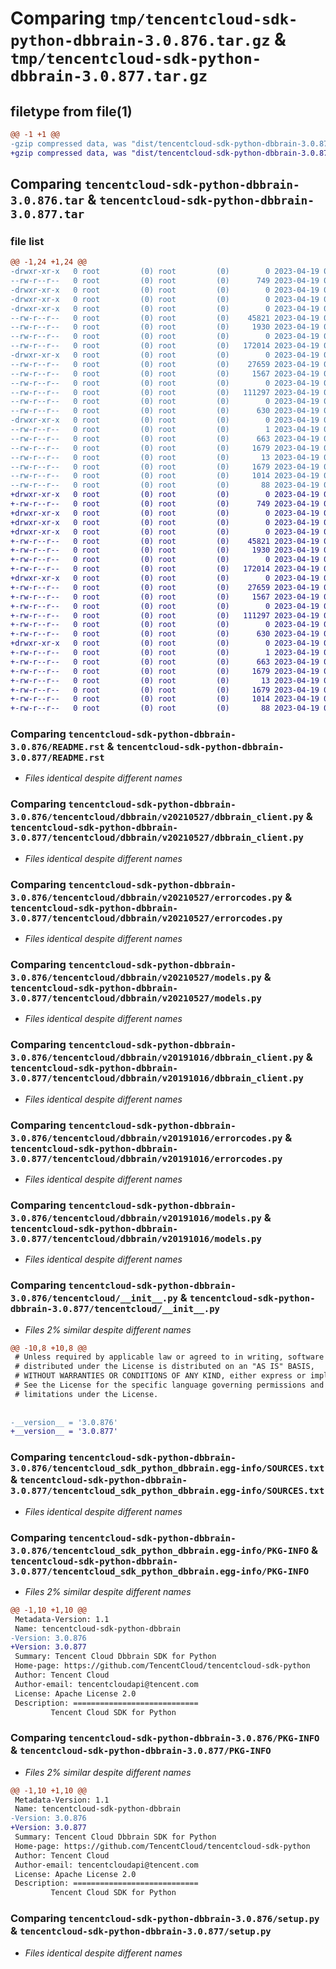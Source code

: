 # Comparing `tmp/tencentcloud-sdk-python-dbbrain-3.0.876.tar.gz` & `tmp/tencentcloud-sdk-python-dbbrain-3.0.877.tar.gz`

## filetype from file(1)

```diff
@@ -1 +1 @@
-gzip compressed data, was "dist/tencentcloud-sdk-python-dbbrain-3.0.876.tar", last modified: Wed Apr 19 00:24:04 2023, max compression
+gzip compressed data, was "dist/tencentcloud-sdk-python-dbbrain-3.0.877.tar", last modified: Wed Apr 19 09:12:14 2023, max compression
```

## Comparing `tencentcloud-sdk-python-dbbrain-3.0.876.tar` & `tencentcloud-sdk-python-dbbrain-3.0.877.tar`

### file list

```diff
@@ -1,24 +1,24 @@
-drwxr-xr-x   0 root         (0) root         (0)        0 2023-04-19 00:24:04.000000 tencentcloud-sdk-python-dbbrain-3.0.876/
--rw-r--r--   0 root         (0) root         (0)      749 2023-04-19 00:24:04.000000 tencentcloud-sdk-python-dbbrain-3.0.876/README.rst
-drwxr-xr-x   0 root         (0) root         (0)        0 2023-04-19 00:24:04.000000 tencentcloud-sdk-python-dbbrain-3.0.876/tencentcloud/
-drwxr-xr-x   0 root         (0) root         (0)        0 2023-04-19 00:24:04.000000 tencentcloud-sdk-python-dbbrain-3.0.876/tencentcloud/dbbrain/
-drwxr-xr-x   0 root         (0) root         (0)        0 2023-04-19 00:24:04.000000 tencentcloud-sdk-python-dbbrain-3.0.876/tencentcloud/dbbrain/v20210527/
--rw-r--r--   0 root         (0) root         (0)    45821 2023-04-19 00:24:04.000000 tencentcloud-sdk-python-dbbrain-3.0.876/tencentcloud/dbbrain/v20210527/dbbrain_client.py
--rw-r--r--   0 root         (0) root         (0)     1930 2023-04-19 00:24:04.000000 tencentcloud-sdk-python-dbbrain-3.0.876/tencentcloud/dbbrain/v20210527/errorcodes.py
--rw-r--r--   0 root         (0) root         (0)        0 2023-04-19 00:24:04.000000 tencentcloud-sdk-python-dbbrain-3.0.876/tencentcloud/dbbrain/v20210527/__init__.py
--rw-r--r--   0 root         (0) root         (0)   172014 2023-04-19 00:24:04.000000 tencentcloud-sdk-python-dbbrain-3.0.876/tencentcloud/dbbrain/v20210527/models.py
-drwxr-xr-x   0 root         (0) root         (0)        0 2023-04-19 00:24:04.000000 tencentcloud-sdk-python-dbbrain-3.0.876/tencentcloud/dbbrain/v20191016/
--rw-r--r--   0 root         (0) root         (0)    27659 2023-04-19 00:24:04.000000 tencentcloud-sdk-python-dbbrain-3.0.876/tencentcloud/dbbrain/v20191016/dbbrain_client.py
--rw-r--r--   0 root         (0) root         (0)     1567 2023-04-19 00:24:04.000000 tencentcloud-sdk-python-dbbrain-3.0.876/tencentcloud/dbbrain/v20191016/errorcodes.py
--rw-r--r--   0 root         (0) root         (0)        0 2023-04-19 00:24:04.000000 tencentcloud-sdk-python-dbbrain-3.0.876/tencentcloud/dbbrain/v20191016/__init__.py
--rw-r--r--   0 root         (0) root         (0)   111297 2023-04-19 00:24:04.000000 tencentcloud-sdk-python-dbbrain-3.0.876/tencentcloud/dbbrain/v20191016/models.py
--rw-r--r--   0 root         (0) root         (0)        0 2023-04-19 00:24:04.000000 tencentcloud-sdk-python-dbbrain-3.0.876/tencentcloud/dbbrain/__init__.py
--rw-r--r--   0 root         (0) root         (0)      630 2023-04-19 00:24:04.000000 tencentcloud-sdk-python-dbbrain-3.0.876/tencentcloud/__init__.py
-drwxr-xr-x   0 root         (0) root         (0)        0 2023-04-19 00:24:04.000000 tencentcloud-sdk-python-dbbrain-3.0.876/tencentcloud_sdk_python_dbbrain.egg-info/
--rw-r--r--   0 root         (0) root         (0)        1 2023-04-19 00:24:04.000000 tencentcloud-sdk-python-dbbrain-3.0.876/tencentcloud_sdk_python_dbbrain.egg-info/dependency_links.txt
--rw-r--r--   0 root         (0) root         (0)      663 2023-04-19 00:24:04.000000 tencentcloud-sdk-python-dbbrain-3.0.876/tencentcloud_sdk_python_dbbrain.egg-info/SOURCES.txt
--rw-r--r--   0 root         (0) root         (0)     1679 2023-04-19 00:24:04.000000 tencentcloud-sdk-python-dbbrain-3.0.876/tencentcloud_sdk_python_dbbrain.egg-info/PKG-INFO
--rw-r--r--   0 root         (0) root         (0)       13 2023-04-19 00:24:04.000000 tencentcloud-sdk-python-dbbrain-3.0.876/tencentcloud_sdk_python_dbbrain.egg-info/top_level.txt
--rw-r--r--   0 root         (0) root         (0)     1679 2023-04-19 00:24:04.000000 tencentcloud-sdk-python-dbbrain-3.0.876/PKG-INFO
--rw-r--r--   0 root         (0) root         (0)     1014 2023-04-19 00:24:04.000000 tencentcloud-sdk-python-dbbrain-3.0.876/setup.py
--rw-r--r--   0 root         (0) root         (0)       88 2023-04-19 00:24:04.000000 tencentcloud-sdk-python-dbbrain-3.0.876/setup.cfg
+drwxr-xr-x   0 root         (0) root         (0)        0 2023-04-19 09:12:14.000000 tencentcloud-sdk-python-dbbrain-3.0.877/
+-rw-r--r--   0 root         (0) root         (0)      749 2023-04-19 09:12:14.000000 tencentcloud-sdk-python-dbbrain-3.0.877/README.rst
+drwxr-xr-x   0 root         (0) root         (0)        0 2023-04-19 09:12:14.000000 tencentcloud-sdk-python-dbbrain-3.0.877/tencentcloud/
+drwxr-xr-x   0 root         (0) root         (0)        0 2023-04-19 09:12:14.000000 tencentcloud-sdk-python-dbbrain-3.0.877/tencentcloud/dbbrain/
+drwxr-xr-x   0 root         (0) root         (0)        0 2023-04-19 09:12:14.000000 tencentcloud-sdk-python-dbbrain-3.0.877/tencentcloud/dbbrain/v20210527/
+-rw-r--r--   0 root         (0) root         (0)    45821 2023-04-19 09:12:14.000000 tencentcloud-sdk-python-dbbrain-3.0.877/tencentcloud/dbbrain/v20210527/dbbrain_client.py
+-rw-r--r--   0 root         (0) root         (0)     1930 2023-04-19 09:12:14.000000 tencentcloud-sdk-python-dbbrain-3.0.877/tencentcloud/dbbrain/v20210527/errorcodes.py
+-rw-r--r--   0 root         (0) root         (0)        0 2023-04-19 09:12:14.000000 tencentcloud-sdk-python-dbbrain-3.0.877/tencentcloud/dbbrain/v20210527/__init__.py
+-rw-r--r--   0 root         (0) root         (0)   172014 2023-04-19 09:12:14.000000 tencentcloud-sdk-python-dbbrain-3.0.877/tencentcloud/dbbrain/v20210527/models.py
+drwxr-xr-x   0 root         (0) root         (0)        0 2023-04-19 09:12:14.000000 tencentcloud-sdk-python-dbbrain-3.0.877/tencentcloud/dbbrain/v20191016/
+-rw-r--r--   0 root         (0) root         (0)    27659 2023-04-19 09:12:14.000000 tencentcloud-sdk-python-dbbrain-3.0.877/tencentcloud/dbbrain/v20191016/dbbrain_client.py
+-rw-r--r--   0 root         (0) root         (0)     1567 2023-04-19 09:12:14.000000 tencentcloud-sdk-python-dbbrain-3.0.877/tencentcloud/dbbrain/v20191016/errorcodes.py
+-rw-r--r--   0 root         (0) root         (0)        0 2023-04-19 09:12:14.000000 tencentcloud-sdk-python-dbbrain-3.0.877/tencentcloud/dbbrain/v20191016/__init__.py
+-rw-r--r--   0 root         (0) root         (0)   111297 2023-04-19 09:12:14.000000 tencentcloud-sdk-python-dbbrain-3.0.877/tencentcloud/dbbrain/v20191016/models.py
+-rw-r--r--   0 root         (0) root         (0)        0 2023-04-19 09:12:14.000000 tencentcloud-sdk-python-dbbrain-3.0.877/tencentcloud/dbbrain/__init__.py
+-rw-r--r--   0 root         (0) root         (0)      630 2023-04-19 09:12:14.000000 tencentcloud-sdk-python-dbbrain-3.0.877/tencentcloud/__init__.py
+drwxr-xr-x   0 root         (0) root         (0)        0 2023-04-19 09:12:14.000000 tencentcloud-sdk-python-dbbrain-3.0.877/tencentcloud_sdk_python_dbbrain.egg-info/
+-rw-r--r--   0 root         (0) root         (0)        1 2023-04-19 09:12:14.000000 tencentcloud-sdk-python-dbbrain-3.0.877/tencentcloud_sdk_python_dbbrain.egg-info/dependency_links.txt
+-rw-r--r--   0 root         (0) root         (0)      663 2023-04-19 09:12:14.000000 tencentcloud-sdk-python-dbbrain-3.0.877/tencentcloud_sdk_python_dbbrain.egg-info/SOURCES.txt
+-rw-r--r--   0 root         (0) root         (0)     1679 2023-04-19 09:12:14.000000 tencentcloud-sdk-python-dbbrain-3.0.877/tencentcloud_sdk_python_dbbrain.egg-info/PKG-INFO
+-rw-r--r--   0 root         (0) root         (0)       13 2023-04-19 09:12:14.000000 tencentcloud-sdk-python-dbbrain-3.0.877/tencentcloud_sdk_python_dbbrain.egg-info/top_level.txt
+-rw-r--r--   0 root         (0) root         (0)     1679 2023-04-19 09:12:14.000000 tencentcloud-sdk-python-dbbrain-3.0.877/PKG-INFO
+-rw-r--r--   0 root         (0) root         (0)     1014 2023-04-19 09:12:14.000000 tencentcloud-sdk-python-dbbrain-3.0.877/setup.py
+-rw-r--r--   0 root         (0) root         (0)       88 2023-04-19 09:12:14.000000 tencentcloud-sdk-python-dbbrain-3.0.877/setup.cfg
```

### Comparing `tencentcloud-sdk-python-dbbrain-3.0.876/README.rst` & `tencentcloud-sdk-python-dbbrain-3.0.877/README.rst`

 * *Files identical despite different names*

### Comparing `tencentcloud-sdk-python-dbbrain-3.0.876/tencentcloud/dbbrain/v20210527/dbbrain_client.py` & `tencentcloud-sdk-python-dbbrain-3.0.877/tencentcloud/dbbrain/v20210527/dbbrain_client.py`

 * *Files identical despite different names*

### Comparing `tencentcloud-sdk-python-dbbrain-3.0.876/tencentcloud/dbbrain/v20210527/errorcodes.py` & `tencentcloud-sdk-python-dbbrain-3.0.877/tencentcloud/dbbrain/v20210527/errorcodes.py`

 * *Files identical despite different names*

### Comparing `tencentcloud-sdk-python-dbbrain-3.0.876/tencentcloud/dbbrain/v20210527/models.py` & `tencentcloud-sdk-python-dbbrain-3.0.877/tencentcloud/dbbrain/v20210527/models.py`

 * *Files identical despite different names*

### Comparing `tencentcloud-sdk-python-dbbrain-3.0.876/tencentcloud/dbbrain/v20191016/dbbrain_client.py` & `tencentcloud-sdk-python-dbbrain-3.0.877/tencentcloud/dbbrain/v20191016/dbbrain_client.py`

 * *Files identical despite different names*

### Comparing `tencentcloud-sdk-python-dbbrain-3.0.876/tencentcloud/dbbrain/v20191016/errorcodes.py` & `tencentcloud-sdk-python-dbbrain-3.0.877/tencentcloud/dbbrain/v20191016/errorcodes.py`

 * *Files identical despite different names*

### Comparing `tencentcloud-sdk-python-dbbrain-3.0.876/tencentcloud/dbbrain/v20191016/models.py` & `tencentcloud-sdk-python-dbbrain-3.0.877/tencentcloud/dbbrain/v20191016/models.py`

 * *Files identical despite different names*

### Comparing `tencentcloud-sdk-python-dbbrain-3.0.876/tencentcloud/__init__.py` & `tencentcloud-sdk-python-dbbrain-3.0.877/tencentcloud/__init__.py`

 * *Files 2% similar despite different names*

```diff
@@ -10,8 +10,8 @@
 # Unless required by applicable law or agreed to in writing, software
 # distributed under the License is distributed on an "AS IS" BASIS,
 # WITHOUT WARRANTIES OR CONDITIONS OF ANY KIND, either express or implied.
 # See the License for the specific language governing permissions and
 # limitations under the License.
 
 
-__version__ = '3.0.876'
+__version__ = '3.0.877'
```

### Comparing `tencentcloud-sdk-python-dbbrain-3.0.876/tencentcloud_sdk_python_dbbrain.egg-info/SOURCES.txt` & `tencentcloud-sdk-python-dbbrain-3.0.877/tencentcloud_sdk_python_dbbrain.egg-info/SOURCES.txt`

 * *Files identical despite different names*

### Comparing `tencentcloud-sdk-python-dbbrain-3.0.876/tencentcloud_sdk_python_dbbrain.egg-info/PKG-INFO` & `tencentcloud-sdk-python-dbbrain-3.0.877/tencentcloud_sdk_python_dbbrain.egg-info/PKG-INFO`

 * *Files 2% similar despite different names*

```diff
@@ -1,10 +1,10 @@
 Metadata-Version: 1.1
 Name: tencentcloud-sdk-python-dbbrain
-Version: 3.0.876
+Version: 3.0.877
 Summary: Tencent Cloud Dbbrain SDK for Python
 Home-page: https://github.com/TencentCloud/tencentcloud-sdk-python
 Author: Tencent Cloud
 Author-email: tencentcloudapi@tencent.com
 License: Apache License 2.0
 Description: ============================
         Tencent Cloud SDK for Python
```

### Comparing `tencentcloud-sdk-python-dbbrain-3.0.876/PKG-INFO` & `tencentcloud-sdk-python-dbbrain-3.0.877/PKG-INFO`

 * *Files 2% similar despite different names*

```diff
@@ -1,10 +1,10 @@
 Metadata-Version: 1.1
 Name: tencentcloud-sdk-python-dbbrain
-Version: 3.0.876
+Version: 3.0.877
 Summary: Tencent Cloud Dbbrain SDK for Python
 Home-page: https://github.com/TencentCloud/tencentcloud-sdk-python
 Author: Tencent Cloud
 Author-email: tencentcloudapi@tencent.com
 License: Apache License 2.0
 Description: ============================
         Tencent Cloud SDK for Python
```

### Comparing `tencentcloud-sdk-python-dbbrain-3.0.876/setup.py` & `tencentcloud-sdk-python-dbbrain-3.0.877/setup.py`

 * *Files identical despite different names*

